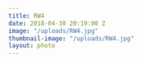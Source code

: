```yaml
---
title: RW4
date: 2018-04-30 20:19:00 Z
image: "/uploads/RW4.jpg"
thumbnail-image: "/uploads/RW4.jpg"
layout: photo
---
```


